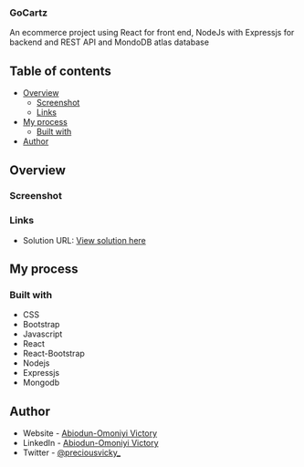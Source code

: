 ### GoCartz
An ecommerce project using React for front end, NodeJs with Expressjs for backend and REST API and MondoDB atlas database

## Table of contents

- [Overview](#overview)
  - [Screenshot](#screenshot)
  - [Links](#links)
- [My process](#my-process)
  - [Built with](#built-with)
- [Author](#author)

## Overview

### Screenshot

### Links
- Solution URL: [View solution here](https://github.com/preciousvictory/GoCartz_)
<!-- - Live Site URL: [View live site here](https://preciousvictory.github.io/GoCartz/) -->

## My process

### Built with

- CSS
- Bootstrap
- Javascript
- React
- React-Bootstrap
- Nodejs
- Expressjs
- Mongodb

## Author

- Website - [Abiodun-Omoniyi Victory](https://github.com/preciousvictory)
- LinkedIn - [Abiodun-Omoniyi Victory](https://www.linkedin.com/in/victory-a-17a11b231/)
- Twitter - [@preciousvicky_](https://www.twitter.com/preciousvicky_)